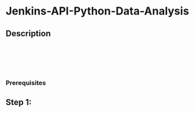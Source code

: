 # Jenkins-API-Python-Data-Analysis
<h2>Description</h2>
<br/> 

<br />
<br/> 
<br/>




### **Prerequisites**  



## Step 1: 

<br/> 
 
<br/> 

<img src=""/>
<img src=""/>
<br/>  <br/>
<img src=""/>
